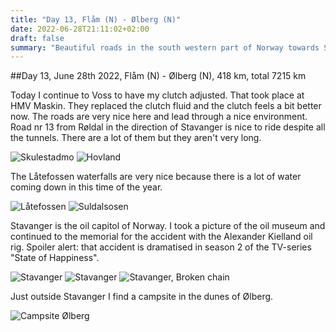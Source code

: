 ```yaml
---
title: "Day 13, Flåm (N) - Ølberg (N)"
date: 2022-06-28T21:11:02+02:00
draft: false
summary: "Beautiful roads in the south western part of Norway towards Stavanger"
---
```

##Day 13, June 28th 2022, Flåm (N) - Ølberg (N), 418 km, total 7215 km

Today I continue to Voss to have my clutch adjusted. That took place at HMV Maskin. They replaced
the clutch fluid and the clutch feels a bit better now.
The roads are very nice here and lead through a nice environment. Road nr 13 from Røldal in the direction
of Stavanger is nice to ride despite all the tunnels. There are a lot of them but they aren't very long.

![Skulestadmo](/images/noordkaap2022-06-28-01-skulestadmo-r.jpg "Skulestadmo")
![Hovland](/images/noordkaap2022-06-28-02-hovland-r.jpg "Hovland")

The Låtefossen waterfalls are very nice because there is a lot of water coming down in this time of the year.

![Låtefossen](/images/noordkaap2022-06-28-03-latefossen-r.jpg "Låtefossen")
![Suldalsosen](/images/noordkaap2022-06-28-04-suldalsosen-r.jpg "Suldalsosen")

Stavanger  is the oil capitol of Norway. I took a picture of the oil museum and continued to the memorial
for the accident with the Alexander Kielland oil rig. Spoiler
alert: that accident is dramatised in season 2 of the TV-series "State of Happiness".

![Stavanger](/images/noordkaap2022-06-28-05-stavanger-r.jpg "Stavanger")
![Stavanger](/images/noordkaap2022-06-28-06-stavanger-r.jpg "Stavanger")
![Stavanger, Broken chain](/images/noordkaap2022-06-28-07-broken-chain-r.jpg "Stavanger, Broken chain")

Just outside Stavanger I find a campsite in the dunes of Ølberg.

![Campsite Ølberg](/images/noordkaap2022-06-28-08-olberg-r.jpg "Campsite Ølberg")
